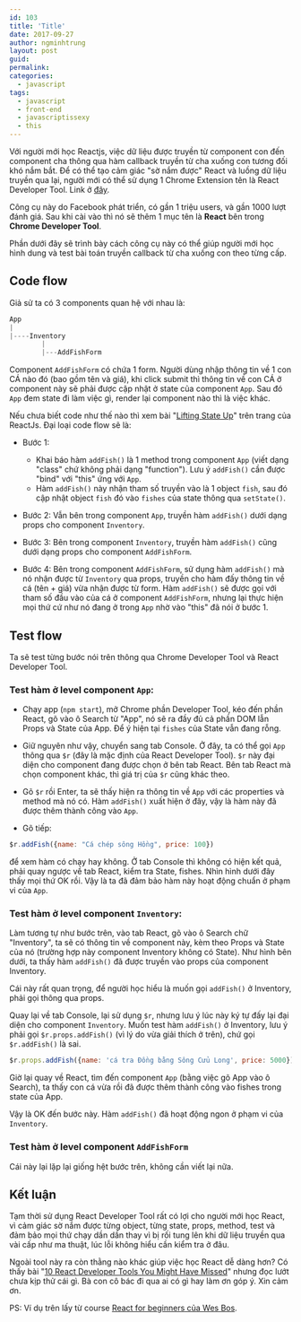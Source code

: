 ```yaml
---
id: 103
title: 'Title'
date: 2017-09-27
author: ngminhtrung
layout: post
guid: 
permalink: 
categories:
  - javascript
tags:
  - javascript
  - front-end
  - javascriptissexy
  - this
---
```


Với người mới học Reactjs, việc dữ liệu được truyền từ component con đến component cha thông qua hàm callback truyền từ cha xuống con tương đối khó nắm bắt. Để có thể tạo cảm giác "sờ nắm được" React và luồng dữ liệu truyền qua lại, người mới có thể sử dụng 1 Chrome Extension tên là React Developer Tool. Link ở [đây](https://chrome.google.com/webstore/detail/react-developer-tools/fmkadmapgofadopljbjfkapdkoienihi?hl=en). 

Công cụ này do Facebook phát triển, có gần 1 triệu users, và gần 1000 lượt đánh giá. Sau khi cài vào thì nó sẽ thêm 1 mục tên là **React** bên trong **Chrome Developer Tool**.

Phần dưới đây sẽ trình bày cách công cụ này có thể giúp người mới học hình dung và test bài toán truyền callback từ cha xuống con theo từng cấp. 

## Code flow

Giả sử ta có 3 components quan hệ với nhau là:
```js
App
|
|----Inventory
        |
        |---AddFishForm
````

Component `AddFishForm` có chứa 1 form. Người dùng nhập thông tin về 1 con CÁ nào đó (bao gồm tên và giá), khi click submit thì thông tin về con CÁ ở component này sẽ phải được cập nhật ở state của component `App`. Sau đó `App` đem state đi làm việc gì, render lại component nào thì là việc khác. 

Nếu chưa biết code như thế nào thì xem bài "[Lifting State Up](https://reactjs.org/docs/lifting-state-up.html)" trên trang của ReactJs. Đại loại code flow sẽ là:

- Bước 1: 
    - Khai báo hàm `addFish()` là 1 method trong component `App` (viết dạng "class" chứ không phải dạng "function"). Lưu ý `addFish()` cần được "bind" với "this" ứng với `App`. 
    - Hàm `addFish()` này nhận tham số truyền vào là 1 object `fish`, sau đó cập nhật object `fish` đó vào `fishes` của state thông qua `setState()`.

- Bước 2: Vẫn bên trong component `App`, truyền hàm `addFish()` dưới dạng props cho component `Inventory`. 

- Bước 3: Bên trong component `Inventory`, truyền hàm `addFish()` cũng dưới dạng props cho component `AddFishForm`.

- Bước 4: Bên trong component `AddFishForm`, sử dụng hàm `addFish()` mà nó nhận được từ `Inventory` qua props, truyền cho hàm đấy thông tin về cá (tên + giá) vừa nhận được từ form. Hàm `addFish()` sẽ được gọi với tham số đầu vào của cá ở component `AddFishForm`, nhưng lại thực hiện mọi thứ cứ như nó đang ở trong `App` nhờ vào "this" đã nói ở bước 1. 

## Test flow

Ta sẽ test từng bước nói trên thông qua Chrome Developer Tool và React Developer Tool. 

### Test hàm ở level component `App`:

- Chạy app (`npm start`), mở Chrome phần Developer Tool, kéo đến phần React, gõ vào ô Search từ "App", nó sẽ ra đầy đủ cả phần DOM lẫn Props và State của App. Để ý hiện tại `fishes` của State vẫn đang rỗng. 

- Giữ nguyên như vậy, chuyển sang tab Console. Ở đây, ta có thể gọi `App` thông qua `$r` (đây là mặc định của React Developer Tool). `$r` này đại diện cho component đang được chọn ở bên tab React. Bên tab React mà chọn component khác, thì giá trị của `$r` cũng khác theo. 

- Gõ `$r` rồi Enter, ta sẽ thấy hiện ra thông tin về `App` với các properties và method mà nó có. Hàm `addFish()` xuất hiện ở đây, vậy là hàm này đã được thêm thành công vào `App`. 

- Gõ tiếp:
```js
$r.addFish({name: "Cá chép sông Hồng", price: 100})
``` 
để xem hàm có chạy hay không. Ở tab Console thì không có hiện kết quả, phải quay ngược về tab React, kiểm tra State, fishes. Nhìn hình dưới đây thấy mọi thứ OK rồi. Vậy là ta đã đảm bảo hàm này hoạt động chuẩn ở phạm vi của `App`. 

### Test hàm ở level component `Inventory`:

Làm tương tự như bước trên, vào tab React, gõ vào ô Search chữ "Inventory", ta sẽ có thông tin về component này, kèm theo Props và State của nó (trường hợp này component Inventory không có State). Như hình bên dưới, ta thấy hàm `addFish()` đã được truyền vào props của component Inventory. 

Cái này rất quan trọng, để người học hiểu là muốn gọi `addFish()` ở Inventory, phải gọi thông qua props. 

Quay lại về tab Console, lại sử dụng `$r`, nhưng lưu ý lúc này ký tự đấy lại đại diện cho component `Inventory`. Muốn test hàm `addFish()` ở Inventory, lưu ý phải gọi `$r.props.addFish()` (vì lý do vừa giải thích ở trên), chứ gọi `$r.addFish()` là sai.

```js
$r.props.addFish({name: 'cá tra Đồng bằng Sông Cửu Long', price: 5000});
```

Giờ lại quay về React, tìm đến component `App` (bằng việc gõ App vào ô Search), ta thấy con cá vừa rồi đã được thêm thành công vào fishes trong state của App.

Vậy là OK đến bước này. Hàm `addFish()` đã hoạt động ngon ở phạm vi của `Inventory`. 

### Test hàm ở level component `AddFishForm`

Cái này lại lặp lại giống hệt bước trên, không cần viết lại nữa. 

## Kết luận

Tạm thời sử dụng React Developer Tool rất có lợi cho người mới học React, vì cảm giác sờ nắm được từng object, từng state, props, method, test và đảm bảo mọi thứ chạy dần dần thay vì bị rối tung lên khi dữ liệu truyền qua vài cấp như ma thuật, lúc lỗi không hiểu cần kiểm tra ở đâu. 

Ngoài tool này ra còn thằng nào khác giúp việc học React dễ dàng hơn? Có thấy bài "[10 React Developer Tools You Might Have Missed](https://medium.com/@jondot/10-react-developer-tools-you-might-have-missed-6c7575cc27eb)" nhưng đọc lướt chưa kịp thử cái gì. Bà con cô bác đi qua ai có gì hay làm ơn góp ý. Xin cảm ơn.


PS: Ví dụ trên lấy từ course [React for beginners của Wes Bos](https://reactforbeginners.com/).
